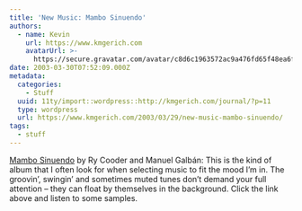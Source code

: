 ```yaml
---
title: 'New Music: Mambo Sinuendo'
authors:
  - name: Kevin
    url: https://www.kmgerich.com
    avatarUrl: >-
      https://secure.gravatar.com/avatar/c8d6c1963572ac9a476fd65f48ea6f3a1741d7ed3b6520563cf90cb984419f86?s=96&d=mm&r=g
date: 2003-03-30T07:52:09.000Z
metadata:
  categories:
    - Stuff
  uuid: 11ty/import::wordpress::http://kmgerich.com/journal/?p=11
  type: wordpress
  url: https://www.kmgerich.com/2003/03/29/new-music-mambo-sinuendo/
tags:
  - stuff
---
```

[Mambo Sinuendo](http://nonesuch.com/Hi_Band/index_frameset2.htm "Mambo Sinuendo at Nonesuch Records") by Ry Cooder and Manuel Galbán: This is the kind of album that I often look for when selecting music to fit the mood I’m in. The groovin’, swingin’ and sometimes muted tunes don’t demand your full attention – they can float by themselves in the background. Click the link above and listen to some samples.